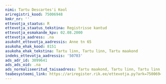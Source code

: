 ```yaml
---
nimi: Tartu Descartes'i Kool
ariregistri_kood: 75006948
kmkr_nr: ''
ettevotja_staatus: R
ettevotja_staatus_tekstina: Registrisse kantud
ettevotja_esmakande_kpv: 02.08.2000
ettevotja_aadress: .na
asukoht_ettevotja_aadressis: Anne tn 65
asukoha_ehak_kood: 8151
asukoha_ehak_tekstina: Tartu linn, Tartu linn, Tartu maakond
indeks_ettevotja_aadressis: '50703'
ads_adr_id: 3099641
ads_ads_oid: .na
ads_normaliseeritud_taisaadress: Tartu maakond, Tartu linn, Tartu linn, Anne tn 65
teabesysteemi_link: https://ariregister.rik.ee/ettevotja.py?ark=75006948&ref=rekvisiidid
---
```

